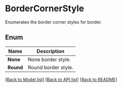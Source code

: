 ﻿
# BorderCornerStyle
Enumerates the border corner styles for border.

## Enum
 Name | Description
------------ | ------------
**None** | None border style.
**Round** | Round border style.


[[Back to Model list]](../../README.md#documentation-for-models) [[Back to API list]](../../README.md#documentation-for-api-endpoints) [[Back to README]](../../README.md)


